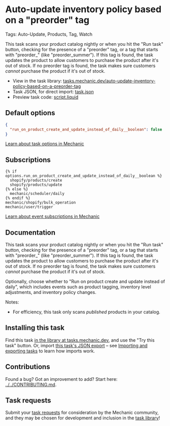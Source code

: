 # Auto-update inventory policy based on a "preorder" tag

Tags: Auto-Update, Products, Tag, Watch

This task scans your product catalog nightly or when you hit the "Run task" button, checking for the presence of a "preorder" tag, or a tag that starts with "preorder_" (like "preorder_summer"). If this tag is found, the task updates the product to allow customers to purchase the product after it's out of stock. If no preorder tag is found, the task makes sure customers *cannot* purchase the product if it's out of stock.

* View in the task library: [tasks.mechanic.dev/auto-update-inventory-policy-based-on-a-preorder-tag](https://tasks.mechanic.dev/auto-update-inventory-policy-based-on-a-preorder-tag)
* Task JSON, for direct import: [task.json](../../tasks/auto-update-inventory-policy-based-on-a-preorder-tag.json)
* Preview task code: [script.liquid](./script.liquid)

## Default options

```json
{
  "run_on_product_create_and_update_instead_of_daily__boolean": false
}
```

[Learn about task options in Mechanic](https://learn.mechanic.dev/core/tasks/options)

## Subscriptions

```liquid
{% if options.run_on_product_create_and_update_instead_of_daily__boolean %}
  shopify/products/create
  shopify/products/update
{% else %}
  mechanic/scheduler/daily
{% endif %}
mechanic/shopify/bulk_operation
mechanic/user/trigger
```

[Learn about event subscriptions in Mechanic](https://learn.mechanic.dev/core/tasks/subscriptions)

## Documentation

This task scans your product catalog nightly or when you hit the "Run task" button, checking for the presence of a "preorder" tag, or a tag that starts with "preorder_" (like "preorder_summer"). If this tag is found, the task updates the product to allow customers to purchase the product after it's out of stock. If no preorder tag is found, the task makes sure customers *cannot* purchase the product if it's out of stock.

Optionally, choose whether to "Run on product create and update instead of daily", which includes events such as product tagging, inventory level adjustments, and inventory policy changes.

Notes:

* For efficiency, this task only scans _published_ products in your catalog.

## Installing this task

Find this task [in the library at tasks.mechanic.dev](https://tasks.mechanic.dev/auto-update-inventory-policy-based-on-a-preorder-tag), and use the "Try this task" button. Or, import [this task's JSON export](../../tasks/auto-update-inventory-policy-based-on-a-preorder-tag.json) – see [Importing and exporting tasks](https://learn.mechanic.dev/core/tasks/import-and-export) to learn how imports work.

## Contributions

Found a bug? Got an improvement to add? Start here: [../../CONTRIBUTING.md](../../CONTRIBUTING.md).

## Task requests

Submit your [task requests](https://mechanic.canny.io/task-requests) for consideration by the Mechanic community, and they may be chosen for development and inclusion in the [task library](https://tasks.mechanic.dev/)!
